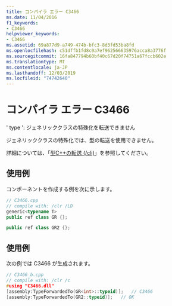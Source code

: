 ```yaml
---
title: コンパイラ エラー C3466
ms.date: 11/04/2016
f1_keywords:
- C3466
helpviewer_keywords:
- C3466
ms.assetid: 69a877d9-a749-474b-bfc3-8d3fd53ba8fd
ms.openlocfilehash: c51dffb1fd8c0a7ef962566635976acca8a3776f
ms.sourcegitcommit: 16fa847794b60bf40c67d20f74751a67fccb602e
ms.translationtype: MT
ms.contentlocale: ja-JP
ms.lasthandoff: 12/03/2019
ms.locfileid: "74742640"
---
```

# <a name="compiler-error-c3466"></a>コンパイラ エラー C3466

' type ': ジェネリッククラスの特殊化を転送できません

ジェネリッククラスの特殊化では、型の転送を使用できません。

詳細については、「[型C++の転送 (/cli)](../../extensions/type-forwarding-cpp-cli.md)」を参照してください。

## <a name="example"></a>使用例

コンポーネントを作成する例を次に示します。

```cpp
// C3466.cpp
// compile with: /clr /LD
generic<typename T>
public ref class GR {};

public ref class GR2 {};
```

## <a name="example"></a>使用例

次の例では C3466 が生成されます。

```cpp
// C3466_b.cpp
// compile with: /clr /c
#using "C3466.dll"
[assembly:TypeForwardedTo(GR<int>::typeid)];   // C3466
[assembly:TypeForwardedTo(GR2::typeid)];   // OK
```
